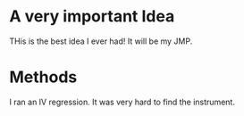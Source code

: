# A very important Idea

THis is the best idea I ever had!
It will be my JMP.

# Methods

I ran an IV regression.
It was very hard to find the instrument.